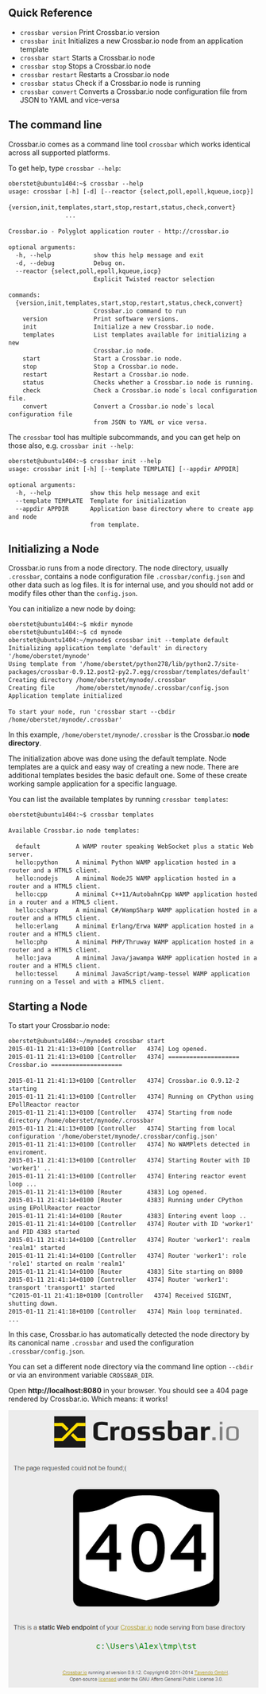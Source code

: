 ## Quick Reference

* `crossbar version` Print Crossbar.io version
* `crossbar init` Initializes a new Crossbar.io node from an application template
* `crossbar start` Starts a Crossbar.io node
* `crossbar stop` Stops a Crossbar.io node
* `crossbar restart` Restarts a Crossbar.io node
* `crossbar status` Check if a Crossbar.io node is running
* `crossbar convert` Converts a Crossbar.io node configuration file from JSON to YAML and vice-versa

## The command line

Crossbar.io comes as a command line tool `crossbar` which works identical across all supported platforms.

To get help, type `crossbar --help`:

```console
oberstet@ubuntu1404:~$ crossbar --help
usage: crossbar [-h] [-d] [--reactor {select,poll,epoll,kqueue,iocp}]
                {version,init,templates,start,stop,restart,status,check,convert}
                ...

Crossbar.io - Polyglot application router - http://crossbar.io

optional arguments:
  -h, --help            show this help message and exit
  -d, --debug           Debug on.
  --reactor {select,poll,epoll,kqueue,iocp}
                        Explicit Twisted reactor selection

commands:
  {version,init,templates,start,stop,restart,status,check,convert}
                        Crossbar.io command to run
    version             Print software versions.
    init                Initialize a new Crossbar.io node.
    templates           List templates available for initializing a new
                        Crossbar.io node.
    start               Start a Crossbar.io node.
    stop                Stop a Crossbar.io node.
    restart             Restart a Crossbar.io node.
    status              Checks whether a Crossbar.io node is running.
    check               Check a Crossbar.io node`s local configuration file.
    convert             Convert a Crossbar.io node`s local configuration file
                        from JSON to YAML or vice versa.
```

The `crossbar` tool has multiple subcommands, and you can get help on those also, e.g. `crossbar init --help`:

```console
oberstet@ubuntu1404:~$ crossbar init --help
usage: crossbar init [-h] [--template TEMPLATE] [--appdir APPDIR]

optional arguments:
  -h, --help           show this help message and exit
  --template TEMPLATE  Template for initialization
  --appdir APPDIR      Application base directory where to create app and node
                       from template.
```

## Initializing a Node

Crossbar.io runs from a node directory. The node directory, usually `.crossbar`, contains a node configuration file `.crossbar/config.json` and other data such as log files. It is for internal use, and you should not add or modify files other than the `config.json`.

You can initialize a new node by doing:

```console
oberstet@ubuntu1404:~$ mkdir mynode
oberstet@ubuntu1404:~$ cd mynode
oberstet@ubuntu1404:~/mynode$ crossbar init --template default
Initializing application template 'default' in directory '/home/oberstet/mynode'
Using template from '/home/oberstet/python278/lib/python2.7/site-packages/crossbar-0.9.12.post2-py2.7.egg/crossbar/templates/default'
Creating directory /home/oberstet/mynode/.crossbar
Creating file      /home/oberstet/mynode/.crossbar/config.json
Application template initialized

To start your node, run 'crossbar start --cbdir /home/oberstet/mynode/.crossbar'

```
In this example, `/home/oberstet/mynode/.crossbar` is the Crossbar.io **node directory**.

The initialization above was done using the default template. Node templates are a quick and easy way of creating a new node. There are additional templates besides the basic default one. Some of these create working sample application for a specific language.

You can list the available templates by running `crossbar templates`:

```console
oberstet@ubuntu1404:~$ crossbar templates

Available Crossbar.io node templates:

  default          A WAMP router speaking WebSocket plus a static Web server.
  hello:python     A minimal Python WAMP application hosted in a router and a HTML5 client.
  hello:nodejs     A minimal NodeJS WAMP application hosted in a router and a HTML5 client.
  hello:cpp        A minimal C++11/AutobahnCpp WAMP application hosted in a router and a HTML5 client.
  hello:csharp     A minimal C#/WampSharp WAMP application hosted in a router and a HTML5 client.
  hello:erlang     A minimal Erlang/Erwa WAMP application hosted in a router and a HTML5 client.
  hello:php        A minimal PHP/Thruway WAMP application hosted in a router and a HTML5 client.
  hello:java       A minimal Java/jawampa WAMP application hosted in a router and a HTML5 client.
  hello:tessel     A minimal JavaScript/wamp-tessel WAMP application running on a Tessel and with a HTML5 client.

```

## Starting a Node

To start your Crossbar.io node:

```console
oberstet@ubuntu1404:~/mynode$ crossbar start
2015-01-11 21:41:13+0100 [Controller   4374] Log opened.
2015-01-11 21:41:13+0100 [Controller   4374] ==================== Crossbar.io ====================

2015-01-11 21:41:13+0100 [Controller   4374] Crossbar.io 0.9.12-2 starting
2015-01-11 21:41:13+0100 [Controller   4374] Running on CPython using EPollReactor reactor
2015-01-11 21:41:13+0100 [Controller   4374] Starting from node directory /home/oberstet/mynode/.crossbar
2015-01-11 21:41:13+0100 [Controller   4374] Starting from local configuration '/home/oberstet/mynode/.crossbar/config.json'
2015-01-11 21:41:13+0100 [Controller   4374] No WAMPlets detected in enviroment.
2015-01-11 21:41:13+0100 [Controller   4374] Starting Router with ID 'worker1' ..
2015-01-11 21:41:13+0100 [Controller   4374] Entering reactor event loop ...
2015-01-11 21:41:13+0100 [Router       4383] Log opened.
2015-01-11 21:41:14+0100 [Router       4383] Running under CPython using EPollReactor reactor
2015-01-11 21:41:14+0100 [Router       4383] Entering event loop ..
2015-01-11 21:41:14+0100 [Controller   4374] Router with ID 'worker1' and PID 4383 started
2015-01-11 21:41:14+0100 [Controller   4374] Router 'worker1': realm 'realm1' started
2015-01-11 21:41:14+0100 [Controller   4374] Router 'worker1': role 'role1' started on realm 'realm1'
2015-01-11 21:41:14+0100 [Router       4383] Site starting on 8080
2015-01-11 21:41:14+0100 [Controller   4374] Router 'worker1': transport 'transport1' started
^C2015-01-11 21:41:18+0100 [Controller   4374] Received SIGINT, shutting down.
2015-01-11 21:41:18+0100 [Controller   4374] Main loop terminated.
...
```

In this case, Crossbar.io has automatically detected the node directory by its canonical name `.crossbar` and used the configuration `.crossbar/config.json`.

You can set a different node directory via the command line option `--cbdir` or via an environment variable `CROSSBAR_DIR`.

Open **http://localhost:8080** in your browser. You should see a 404 page rendered by Crossbar.io. Which means: it works!

![Crossbar.io 404 page](/static/img/docs/shots/crossbar_404.png)
